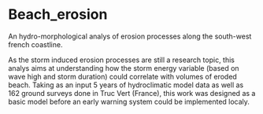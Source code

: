 # Beach_erosion
An hydro-morphological analys of erosion processes  along the south-west french coastline.

As the storm induced erosion processes are still a research topic, this analys aims at understanding how the storm energy variable (based on wave high and storm duration) could correlate with volumes of eroded beach. Taking as an input 5 years of hydroclimatic model data as well as 162 ground surveys done in Truc Vert (France), this work was designed as a basic model before an early warning system could be implemented localy.
